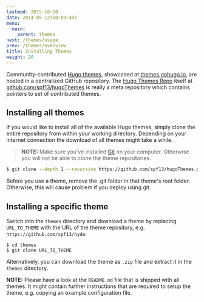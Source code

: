 ```yaml
---
lastmod: 2015-10-10
date: 2014-05-12T10:09:49Z
menu:
  main:
    parent: themes
next: /themes/usage
prev: /themes/overview
title: Installing Themes
weight: 20
---
```


Community-contributed [Hugo themes](http://themes.gohugo.io/), showcased
at [themes.gohugo.io](//themes.gohugo.io/), are hosted in a centralized
GitHub repository.  The [Hugo Themes Repo](https://github.com/spf13/hugoThemes)
itself at [github.com/spf13/hugoThemes](https://github.com/spf13/hugoThemes) is
really a meta repository which contains pointers to set of contributed themes.

## Installing all themes

If you would like to install all of the available Hugo themes, simply
clone the entire repository from within your working directory. Depending 
on your internet connection the download of all themes might take a while.

> **NOTE:** Make sure you've installed [Git](https://git-scm.com/) on your computer.
Otherwise you will not be able to clone the theme repositories.

```bash
$ git clone --depth 1 --recursive https://github.com/spf13/hugoThemes.git themes
```
Before you use a theme, remove the .git folder in that theme's root folder. Otherwise, this will cause problem if you deploy using git.

## Installing a specific theme

Switch into the `themes` directory and download a theme by replacing `URL_TO_THEME` 
with the URL of the theme repository, e.g. `https://github.com/spf13/hyde`:

    $ cd themes
    $ git clone URL_TO_THEME
    
Alternatively, you can download the theme as `.zip` file and extract it in the 
`themes` directory.

**NOTE:** Please have a look at the `README.md` file that is shipped with all themes.
It might contain further instructions that are required to setup the theme, e.g. copying
an example configuration file.
